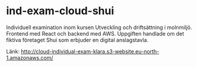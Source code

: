 # ind-exam-cloud-shui
Individuell examination inom kursen Utveckling och driftsättning i molnmiljö. Frontend med React och backend med AWS. Uppgiften handlade om det fiktiva företaget Shui som erbjuder en digital anslagstavla.

Länk: http://cloud-individual-exam-klara.s3-website.eu-north-1.amazonaws.com/
